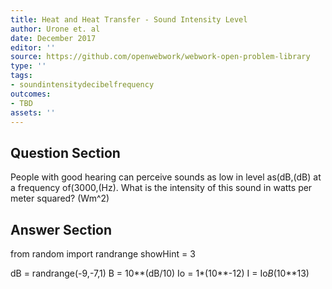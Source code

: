 ```yaml
---
title: Heat and Heat Transfer - Sound Intensity Level
author: Urone et. al
date: December 2017
editor: ''
source: https://github.com/openwebwork/webwork-open-problem-library
type: ''
tags:
- soundintensitydecibelfrequency
outcomes:
- TBD
assets: ''
---
```


## Question Section 

People with good hearing can perceive sounds as low in level as(dB,(dB) at a
frequency of(3000,(Hz). What is the intensity of this sound in watts per meter
squared?
(Wm^2)



## Answer Section

from random import randrange
showHint = 3

dB = randrange(-9,-7,1)
B = 10**(dB/10)
Io = 1*(10**-12)
I = Io*B*(10**13)